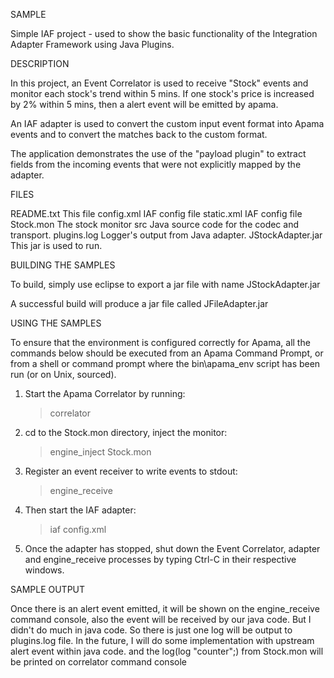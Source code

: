 SAMPLE

  Simple IAF project - used to show the basic functionality of the
  Integration Adapter Framework using Java Plugins.

DESCRIPTION

   In this project, an Event Correlator is used to receive "Stock" events and 
   monitor each stock's trend within 5 mins. If one stock's price is increased by 2% 
   within 5 mins, then a alert event will be emitted by apama.
   
   An IAF adapter is used to convert the custom input event format 
   into Apama events and to convert the matches back to the custom format. 
   
   The application demonstrates the use of the "payload plugin" to extract 
   fields from the incoming events that were not explicitly mapped by the 
   adapter.
  

FILES

   README.txt            This file
   config.xml            IAF config file
   static.xml            IAF config file
   Stock.mon            The stock monitor
   src                   Java source code for the codec and transport.
   plugins.log           Logger's output from Java adapter.
   JStockAdapter.jar     This jar is used to run.


BUILDING THE SAMPLES

   To build, simply use eclipse to export a jar file with name JStockAdapter.jar

   A successful build will produce a jar file called JFileAdapter.jar

   
USING THE SAMPLES

   To ensure that the environment is configured correctly for Apama, all the 
   commands below should be executed from an Apama Command Prompt, or from a 
   shell or command prompt where the bin\apama_env script has been run (or on 
   Unix, sourced). 

   1. Start the Apama Correlator by running:

      > correlator
     
   2. cd to the Stock.mon directory, inject the monitor:
   
      > engine_inject Stock.mon

   3. Register an event receiver to write events to stdout:
   
      > engine_receive
        
   
   4. Then start the IAF adapter:
      
      > iaf config.xml

   5. Once the adapter has stopped, shut down the Event Correlator, adapter
      and engine_receive processes by typing Ctrl-C in their respective
      windows.     
      

SAMPLE OUTPUT

   Once there is an alert event emitted, it will be shown on the engine_receive command console,
   also the event will be received by our java code. But I didn't do much in java code. So there is
   just one log will be output to plugins.log file. In the future, 
   I will do some implementation with upstream alert event within java code.
   and the log(log "counter";) from Stock.mon will be printed on correlator command console

